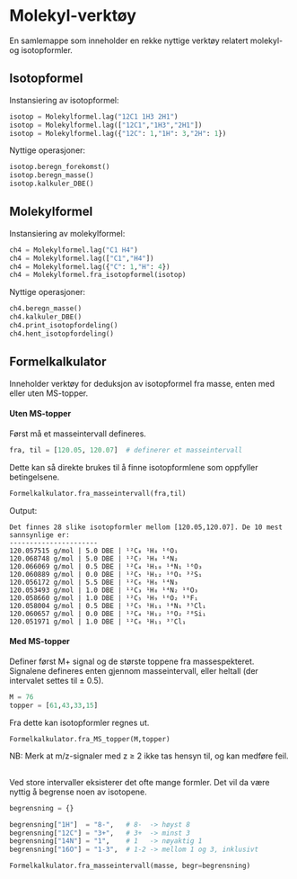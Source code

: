# Molekyl-verktøy

En samlemappe som inneholder en rekke nyttige verktøy relatert molekyl- og isotopformler.

## Isotopformel

Instansiering av isotopformel:

```python
isotop = Molekylformel.lag("12C1 1H3 2H1")
isotop = Molekylformel.lag(["12C1","1H3","2H1"])
isotop = Molekylformel.lag({"12C": 1,"1H": 3,"2H": 1})
```

Nyttige operasjoner:

```python
isotop.beregn_forekomst()
isotop.beregn_masse()
isotop.kalkuler_DBE()
```

## Molekylformel

Instansiering av molekylformel:

```python
ch4 = Molekylformel.lag("C1 H4")
ch4 = Molekylformel.lag(["C1","H4"])
ch4 = Molekylformel.lag({"C": 1,"H": 4})
ch4 = Molekylformel.fra_isotopformel(isotop)
```

Nyttige operasjoner:

```python
ch4.beregn_masse()
ch4.kalkuler_DBE()
ch4.print_isotopfordeling()
ch4.hent_isotopfordeling()
```

## Formelkalkulator

Inneholder verktøy for deduksjon av isotopformel fra masse, enten med eller uten MS-topper.

#### Uten MS-topper

Først må et masseintervall defineres.

```python
fra, til = [120.05, 120.07]  # definerer et masseintervall
```

Dette kan så direkte brukes til å finne isotopformlene som oppfyller betingelsene.

```python
Formelkalkulator.fra_masseintervall(fra,til)
```

Output:
```bashh
Det finnes 28 slike isotopformler mellom [120.05,120.07]. De 10 mest sannsynlige er:
----------------------
120.057515 g/mol | 5.0 DBE | ¹²C₈ ¹H₈ ¹⁶O₁
120.068748 g/mol | 5.0 DBE | ¹²C₇ ¹H₈ ¹⁴N₂
120.066069 g/mol | 0.5 DBE | ¹²C₄ ¹H₁₀ ¹⁴N₁ ¹⁶O₃
120.060889 g/mol | 0.0 DBE | ¹²C₅ ¹H₁₂ ¹⁶O₁ ³²S₁
120.056172 g/mol | 5.5 DBE | ¹²C₆ ¹H₆ ¹⁴N₃
120.053493 g/mol | 1.0 DBE | ¹²C₃ ¹H₈ ¹⁴N₂ ¹⁶O₃
120.058660 g/mol | 1.0 DBE | ¹²C₅ ¹H₉ ¹⁶O₂ ¹⁹F₁
120.058004 g/mol | 0.5 DBE | ¹²C₅ ¹H₁₁ ¹⁴N₁ ³⁵Cl₁
120.060657 g/mol | 0.0 DBE | ¹²C₄ ¹H₁₂ ¹⁶O₂ ²⁸Si₁
120.051971 g/mol | 1.0 DBE | ¹²C₆ ¹H₁₁ ³⁷Cl₁
````

#### Med MS-topper

Definer først M+ signal og de største toppene fra massespekteret. Signalene defineres enten gjennom masseintervall, eller heltall (der intervalet settes til ± 0.5).
```python
M = 76
topper = [61,43,33,15]
```
Fra dette kan isotopformler regnes ut.
```python
Formelkalkulator.fra_MS_topper(M,topper)
```
NB: Merk at m/z-signaler med z ≥ 2 ikke tas hensyn til, og kan medføre feil.
## 
Ved store intervaller eksisterer det ofte mange formler. Det vil da være nyttig å begrense noen av isotopene.


```python
begrensning = {}

begrensning["1H"]  = "8-",   # 8-  -> høyst 8
begrensning["12C"] = "3+",   # 3+  -> minst 3
begrensning["14N"] = "1",    # 1   -> nøyaktig 1
begrensning["16O"] = "1-3",  # 1-2 -> mellom 1 og 3, inklusivt

Formelkalkulator.fra_masseintervall(masse, begr=begrensning)
```

